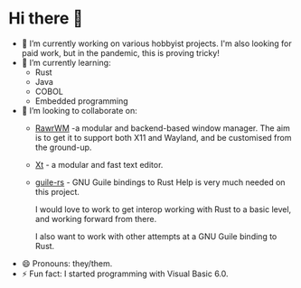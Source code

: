 Hi there 👋
===========

- 🔭 I’m currently working on various hobbyist projects.
  I'm also looking for paid work, but in the pandemic, this is proving tricky!
- 🌱 I’m currently learning:
  - Rust
  - Java
  - COBOL
  - Embedded programming
- 👯 I’m looking to collaborate on:
  - [RawrWM][] -a modular and backend-based window manager.
    The aim is to get it to support both X11 and Wayland, and be customised from
    the ground-up.
  - [Xt][] - a modular and fast text editor.
  - [guile-rs][] - GNU Guile bindings to Rust
      Help is very much needed on this project. 

      I would love to work to get interop working with Rust to a basic level,
      and working forward from there.  
      
      I also want to work with other attempts at a
      GNU Guile binding to Rust.
- 😄 Pronouns: they/them.
- ⚡ Fun fact: I started programming with Visual Basic 6.0.

[RawrWM]: https://github.com/shymega/rawrwm
[Xt]: https://github.com/Xt-Editor
[guile-rs]: https://github.com/shymega/guile-rs
